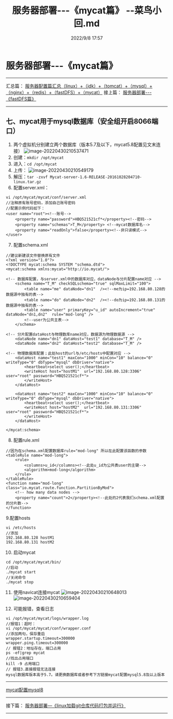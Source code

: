 ﻿---
title: 服务器部署---《mycat篇》 --菜鸟小回.md
date:  2022/9/8 17:57
category_bar: true
categories: 运维
tags:
- mycat
---
# 服务器部署---《mycat篇》
---
汇总篇：
[服务器配置篇汇总（linux）+（jdk）+（tomcat）+（mysql）+（nginx）+（redis）+（fastDFS）+（mycat）](https://blog.huijia.cf/2022/09/08/BookMark/%E8%BF%90%E7%BB%B4/%E6%9C%8D%E5%8A%A1%E5%99%A8%E9%85%8D%E7%BD%AE%E7%AF%87%E6%B1%87%E6%80%BB%EF%BC%88linux%EF%BC%89+%EF%BC%88jdk%EF%BC%89+%EF%BC%88tomcat%EF%BC%89+%EF%BC%88mysql%EF%BC%89+%EF%BC%88nginx%EF%BC%89+%EF%BC%88redis%EF%BC%89+%EF%BC%88fastDFS%EF%BC%89+%EF%BC%88mycat%EF%BC%89+%EF%BC%88git%EF%BC%89+(maven)%20--%E8%8F%9C%E9%B8%9F%E5%B0%8F%E5%9B%9E/)
接上篇：
[服务器部署---《fastDFS篇》](https://blog.huijia.cf/2022/09/08/BookMark/%E8%BF%90%E7%BB%B4/%E6%9C%8D%E5%8A%A1%E5%99%A8%E9%83%A8%E7%BD%B2---%E3%80%8AfastDFS%E7%AF%87%E3%80%8B%20--%E8%8F%9C%E9%B8%9F%E5%B0%8F%E5%9B%9E/)

---
## 七、mycat用于mysql数据库（安全组开启8066端口）
1. 两个虚拟机分别建立两个数据库（版本5.7及以下，mycat5.8配置见文末连接）
![image-20220430210537471](https://img-1256282866.cos.ap-beijing.myqcloud.com/image-20220430210537471.png)
2. 创建：`mkdir /opt/mycat`
3. 进入：`cd /opt/mycat`
4. 上传：
![image-20220430210549179](https://img-1256282866.cos.ap-beijing.myqcloud.com/image-20220430210549179.png)
5. 解压：`tar -zxvf Mycat-server-1.6-RELEASE-20161028204710-linux.tar.gz`
6. 配置server.xml： 
```
vi /opt/mycat/mycat/conf/server.xml
//注释原有账号密码，添加自己账号密码
//配置示例代码如下：
<user name="root"><!--账号-->
	<property name="password">HBQ521521cf*</property><!--密码-->
	<property name="schemas">T_M</property> <!--mycat数据库名-->
	<property name="readOnly">false</property><!--非只读模式-->
</user>
```
7. 配置schema.xml
```
//建议新建该文件替换原有文件
<?xml version="1.0"?>
<!DOCTYPE mycat:schema SYSTEM "schema.dtd">
<mycat:schema xmlns:mycat="http://io.mycat/">

<!-- 数据库配置，与server.xml中的数据库对应，dataNode与分片配置name对应 -->
    <schema name="T_M" checkSQLschema="true" sqlMaxLimit="100">
        <table name="me" dataNode="dn1"  /><!--me为ip=192.168.80.128的数据源中独有的表-->
        <table name="do" dataNode="dn2"  /><!--do为ip=192.168.80.131的数据源中独有的表-->
        <table name="user" primaryKey="u_id" autoIncrement="true" dataNode="dn1,dn2"  rule="mod-long" />
        <!--user为公共主表-->
    </schema>

<!-- 分片配置dataHost与物理数库name对应，数据源为物理数据源 -->
    <dataNode name="dn1" dataHost="test1" database="T_M" />
    <dataNode name="dn2" dataHost="test2" database="T_M" />

<!-- 物理数据库配置；此处host的url与/etc/hosts中配置对应 -->
    <dataHost name="test1" maxCon="1000" minCon="10" balance="0"  writeType="0" dbType="mysql" dbDriver="native">
        <heartbeat>select user();</heartbeat>
        <writeHost host="hostM1"  url="192.168.80.128:3306" user="root" password="HBQ521521cf*">
        </writeHost>
    </dataHost>

    <dataHost name="test2" maxCon="1000" minCon="10" balance="0" writeType="0" dbType="mysql" dbDriver="native">
        <heartbeat>select user();</heartbeat>
        <writeHost host="hostM2"  url="192.168.80.131:3306" user="root" password="HBQ521521cf*">
        </writeHost>
    </dataHost>

</mycat:schema>

```
8. 配置rule.xml
```
//因为在schema.xml配置数据库rule="mod-long" 所以在此配置该函数的参数
<tableRule name="mod-long">
	<rule>
		<columns>u_id</columns><!--此处u_id为公共表user的主键-->
		<algorithm>mod-long</algorithm>
	</rule>
</tableRule>
<function name="mod-long" class="io.mycat.route.function.PartitionByMod">
	<!-- how many data nodes -->
	<property name="count">2</property><!--此处的2代表我们schema.xml配置的分片数-->
</function>
```
9.配置hosts
```
vi /etc/hosts
//添加
192.168.80.128 hostM1
192.168.80.131 hostM2
```
10. 启动mycat
```
cd /opt/mycat/mycat/bin/
//启动
./mycat start  
//关闭命令
./mycat stop
```
11. 使用navicat连接mycat
![image-20220430210648013](https://img-1256282866.cos.ap-beijing.myqcloud.com/image-20220430210648013.png)
![image-20220430210659404](https://img-1256282866.cos.ap-beijing.myqcloud.com/image-20220430210659404.png)

12. 可能报错，查看日志
```
vi /opt/mycat/mycat/logs/wrapper.log
//报错1：超时：
vi /opt/mycat/mycat/conf/wrapper.conf
//添加两句，保存重启
wrapper.startup.timeout=300000
wrapper.ping.timeout=300000
// 报错2：地址存在，端口占用
ps -ef|grep mycat
//找出占用端口
kill -9 占用端口
// 报错3.直接报错无法连接
mysql数据库版本高于5.7。请更换数据库或者参考下方链接mycat配置mysql5.8及以上版本
```

---

[mycat配置mysql8](https://blog.csdn.net/qq_39231769/article/details/102651593)

---

接下篇：
[服务器部署—《linux加载git仓库代码打包并运行》 ](https://blog.huijia.cf/2022/09/08/BookMark/%E8%BF%90%E7%BB%B4/%E6%9C%8D%E5%8A%A1%E5%99%A8%E9%83%A8%E7%BD%B2%E2%80%94%E3%80%8Alinux%E5%8A%A0%E8%BD%BDgit%E4%BB%93%E5%BA%93%E4%BB%A3%E7%A0%81%E6%89%93%E5%8C%85%E5%B9%B6%E8%BF%90%E8%A1%8C%E3%80%8B--%E8%8F%9C%E9%B8%9F%E5%B0%8F%E5%9B%9E/)

---

